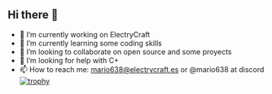 ## Hi there 👋
- 🔭 I’m currently working on ElectryCraft
- 🌱 I’m currently learning some coding skills
- 👯 I’m looking to collaborate on open source and some proyects
- 🤔 I’m looking for help with C+
- 📫 How to reach me: mario638@electrycraft.es or @mario638 at discord
[![trophy](https://github-profile-trophy.vercel.app/?username=mario638&theme=onedark)](https://github.com/ryo-ma/github-profile-trophy)

<!--
**mario638/mario638** is a ✨ _special_ ✨ repository because its `README.md` (this file) appears on your GitHub profile.

Here are some ideas to get you started:

- 🔭 I’m currently working on ...
- 🌱 I’m currently learning ...
- 👯 I’m looking to collaborate on ...
- 🤔 I’m looking for help with ...
- 💬 Ask me about ...
- 📫 How to reach me: ...
- 😄 Pronouns: ...
- ⚡ Fun fact: ...
-->
